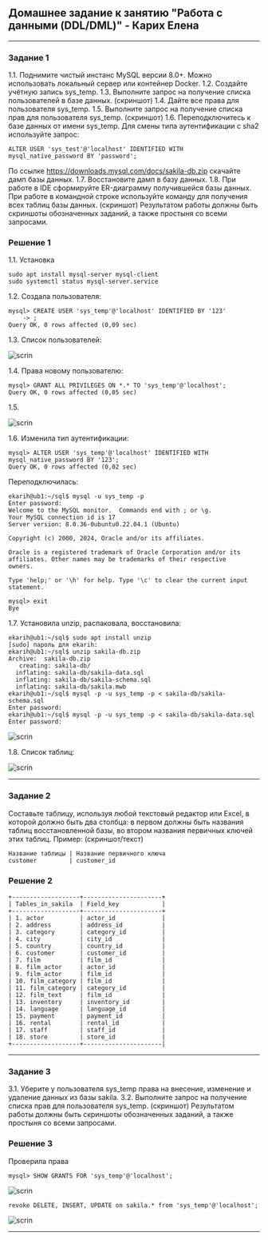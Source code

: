 ## Домашнее задание к занятию "Работа с данными (DDL/DML)" - Карих Елена
---
### Задание 1

1.1. Поднимите чистый инстанс MySQL версии 8.0+. Можно использовать локальный сервер или контейнер Docker.
1.2. Создайте учётную запись sys_temp.
1.3. Выполните запрос на получение списка пользователей в базе данных. (скриншот)
1.4. Дайте все права для пользователя sys_temp.
1.5. Выполните запрос на получение списка прав для пользователя sys_temp. (скриншот)
1.6. Переподключитесь к базе данных от имени sys_temp.
Для смены типа аутентификации с sha2 используйте запрос:

```
ALTER USER 'sys_test'@'localhost' IDENTIFIED WITH mysql_native_password BY 'password';
```

По ссылке https://downloads.mysql.com/docs/sakila-db.zip скачайте дамп базы данных.
1.7. Восстановите дамп в базу данных.
1.8. При работе в IDE сформируйте ER-диаграмму получившейся базы данных. При работе в командной строке используйте команду для получения всех таблиц базы данных. (скриншот)
Результатом работы должны быть скриншоты обозначенных заданий, а также простыня со всеми запросами.

### Решение 1

1.1. Установка

```
sudo apt install mysql-server mysql-client
sudo systemctl status mysql-server.service
```
1.2. Создала пользователя:
```
mysql> CREATE USER 'sys_temp'@'localhost' IDENTIFIED BY '123'
    -> ;
Query OK, 0 rows affected (0,09 sec)
```
1.3. Список пользователей:

![scrin](scrin1.png)

1.4. Права новому пользователю:
```
mysql> GRANT ALL PRIVILEGES ON *.* TO 'sys_temp'@'localhost';
Query OK, 0 rows affected (0,05 sec)
```
1.5.

![scrin](scrin2.png)

1.6. Изменила тип аутентификации:
```
mysql> ALTER USER 'sys_temp'@'localhost' IDENTIFIED WITH mysql_native_password BY '123';
Query OK, 0 rows affected (0,02 sec)
```
Переподключилась:
```
ekarih@ub1:~/sql$ mysql -u sys_temp -p
Enter password: 
Welcome to the MySQL monitor.  Commands end with ; or \g.
Your MySQL connection id is 17
Server version: 8.0.36-0ubuntu0.22.04.1 (Ubuntu)

Copyright (c) 2000, 2024, Oracle and/or its affiliates.

Oracle is a registered trademark of Oracle Corporation and/or its
affiliates. Other names may be trademarks of their respective
owners.

Type 'help;' or '\h' for help. Type '\c' to clear the current input statement.

mysql> exit
Bye
```

1.7. Установила unzip, распаковала, восстановила:

```
ekarih@ub1:~/sql$ sudo apt install unzip
[sudo] пароль для ekarih: 
ekarih@ub1:~/sql$ unzip sakila-db.zip
Archive:  sakila-db.zip
   creating: sakila-db/
  inflating: sakila-db/sakila-data.sql  
  inflating: sakila-db/sakila-schema.sql  
  inflating: sakila-db/sakila.mwb    
ekarih@ub1:~/sql$ mysql -p -u sys_temp -p < sakila-db/sakila-schema.sql
Enter password: 
ekarih@ub1:~/sql$ mysql -p -u sys_temp -p < sakila-db/sakila-data.sql
Enter password: 
```
![scrin](scrin3.png)

1.8. Список таблиц:

![scrin](scrin4.png)

---
### Задание 2

Составьте таблицу, используя любой текстовый редактор или Excel, в которой должно быть два столбца: в первом должны быть названия таблиц восстановленной базы, во втором названия первичных ключей этих таблиц. Пример: (скриншот/текст)

```
Название таблицы | Название первичного ключа
customer         | customer_id
```

### Решение 2

```
+-------------------+----------------------+
| Tables_in_sakila  | Field_key            |
+-------------------+----------------------+
| 1. actor          | actor_id             |
| 2. address        | address_id           |
| 3. category       | category_id          |
| 4. city           | city_id              |
| 5. country        | country_id           |
| 6. customer       | customer_id          |
| 7. film           | film_id              |
| 8. film_actor     | actor_id             |
| 9. film_actor     | film_id              |
| 10. film_category | film_id              |
| 11. film_category | category_id          |
| 12. film_text     | film_id              |
| 13. inventory     | inventory_id         |
| 14. language      | language_id          |
| 15. payment       | payment_id           |
| 16. rental        | rental_id            |
| 17. staff         | staff_id             |
| 18. store         | store_id             |
+-------------------+----------------------|
```

---
### Задание 3

3.1. Уберите у пользователя sys_temp права на внесение, изменение и удаление данных из базы sakila.
3.2. Выполните запрос на получение списка прав для пользователя sys_temp. (скриншот)
Результатом работы должны быть скриншоты обозначенных заданий, а также простыня со всеми запросами.

### Решение 3

Проверила права
```
mysql> SHOW GRANTS FOR 'sys_temp'@'localhost';
```

![scrin](scrin5.png)

```
revoke DELETE, INSERT, UPDATE on sakila.* from 'sys_temp'@'localhost';
```

![scrin](scrin6.png)

---
